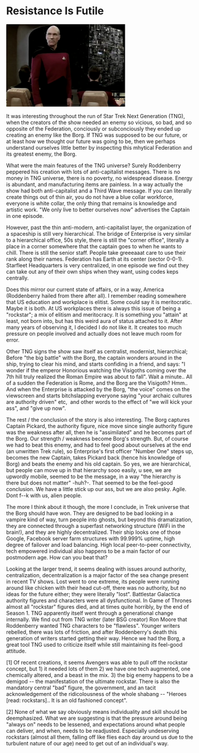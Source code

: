 # Resistance Is Futile

![](borg.png)

It was interesting throughout the run of Star Trek Next Generation
(TNG), when the creators of the show needed an enemy so vicious, so
bad, and so opposite of the Federation, conciously or subconciously
they ended up creating an enemy like the Borg. If TNG was supposed to
be our future, or at least how we thought our future was going to be,
then we perhaps understand ourselves little better by inspecting this
mhytical Federation and its greatest enemy, the Borg.

What were the main features of the TNG universe? Surely Roddenberry
peppered his creation with lots of anti-capitalist messages. There is
no money in TNG universe, there is no poverty, no widespread
disease. Energy is abundant, and manufacturing items are painless. In
a way actually the show had both anti-capitalist and a Third Wave
message. If you can literally create things out of thin air, you do
not have a blue collar workforce, everyone is white collar, the only
thing that remains is knowledge and artistic work. "We only live to
better ourselves now" advertises the Captain in one episode. 

However, past the thin anti-modern, anti-capitalist layer, the
organization of a spaceship is still very hierarchical. The bridge of
Enterprise is very similar to a hierarchical office, 50s style, there
is still the "corner office", literally a place in a corner somewhere
that the captain goes to when he wants to chill. There is still the
senior staff. People take greeeaaat care to use their rank along their
names. Federation has Earth at its center (sector 0-0-1). Starfleet
Headquarters is very centralized, in one episode we find out they can
take out any of their own ships when they want, using codes keps
centrally.

Does this mirror our current state of affairs, or in a way, America
(Roddenberry hailed from there after all). I remember reading
somewhere that US education and workplace is elitist. Some could say
it is meritocratic. Maybe it is both. At US workplaces there is always
this issue of being a "rockstar"; a mix of elitism and meritocracy. It
is something you "attain" at least, not born into, but has this weird
aura of status attached to it. After many years of observing it, I
decided I do not like it. It creates too much pressure on people
involved and actually does not leave much room for error.

Other TNG signs the show saw itself as centralist, modernist,
hierarchical; Before "the big battle" with the Borg, the captain
wonders around in the ship, trying to clear his mind, and starts
confiding in a friend, and says: "I wonder if the emperor Honorious
watching the Visigoths coming over the 7th hill truly realized the
Roman Empire was about to fall". Wait a minute.. All of a sudden the
Federation is Rome, and the Borg are the Visigoth? Hmm.. And when the
Enterprise is attacked by the Borg, "the voice" comes on the
viewscreen and starts bitchslapping everyone saying "your archaic
cultures are authority driven" etc,  and other words to the effect of
"we will kick your ass", and "give up now".

The rest / the conclusion of the story is also interesting. The Borg
captures Captain Pickard, the authority figure, nice move since single
authority figure was the weakness after all, then he is "assimilated"
and he becomes part of the Borg. Our strength / weakness become Borg's
strength. But, of course we had to beat this enemy, and had to feel
good about ourselves at the end (an unwritten Trek rule), so
Enterprise's first officer "Number One" steps up, becomes the new
Captain, takes Pickard back (hence his knowledge of Borg) and beats
the enemy and his old captain. So yes, we are hierarchical, but people
can move up in that hierarchy sooo easily, u see, we are upwordly
mobile, seemed to be the message, in a way "the hierarchy is there but
does not matter" -huh?-. That seemed to be the feel-good
conclusion. We have a little stick up our ass, but we are also
pesky. Agile. Dont f--k with us, alien people.

The more I think about it though, the more I conclude, in Trek
universe that the Borg should have won. They are designed to be bad
looking in a vampire kind of way, turn people into ghosts, but beyond
this dramatization, they are connected through a superfast networking
structure (WiFi in the brain!), and they are highly
decentralized. Their ship looks one of those Google, Facebook server
farm structures with 99.999% uptime, high degree of failover and load
balancing. High local peer-to-peer connectivity, tech empowered
individual also happens to be a main factor of our postmodern age. How
can you beat that?

Looking at the larger trend, it seems dealing with issues around
authority, centralization, decentralization is a major factor of the
sea change present in recent TV shows. Lost went to one extreme, its
people were running around like chicken with their head cut-off, there
was no authority, but no ideas for the future either; they were
literally "lost". Battlestar Galactica authority figures and
characters were all dysfunctional. In Game of Thrones almost all
"rockstar" figures died, and at times quite horribly, by the end of
Season 1. TNG apparently itself went through a generational change
internally. We find out from TNG writer (later BSG creator) Ron Moore
that Roddenberry wanted TNG characters to be "flawless". Younger
writers rebelled, there was lots of friction, and after Roddenberry's
death this generation of writers started getting their way. Hence we
had the Borg, a great tool TNG used to criticize itself while still
maintaining its feel-good attitude.

[1] Of recent creations, it seems Avengers was able to pull off the
rockstar concept, but 1) it needed lots of them 2) we have one tech
augmented, one chemically altered, and a beast in the mix. 3) the big
enemy happens to be a demigod -- the manifestation of the ultimate
rockstar. There is also the mandatory central "bad" figure, the
government, and an tacit acknowledgement of the ridicolousness of the
whole shabang -- "Heroes [read: rockstars].. It is an old fashioned
concept".

[2] None of what we say obviously means individuality and skill should
be deemphasized. What we are suggesting is that the pressure around
being "always on" needs to be lessened, and expectations around what
people can deliver, and when, needs to be readjusted. Especially
undeserving rockstars (almost all them, falling off like flies each
day around us due to the turbulent nature of our age) need to get out
of an individual's way.


